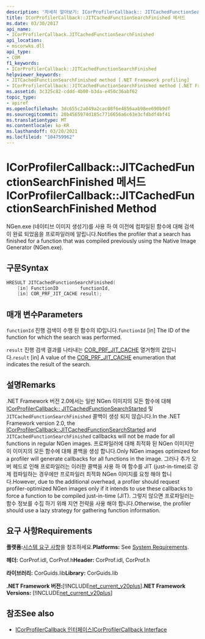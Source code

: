 ```yaml
---
description: '자세히 알아보기: ICorProfilerCallback:: JITCachedFunctionSearchFinished 메서드'
title: ICorProfilerCallback::JITCachedFunctionSearchFinished 메서드
ms.date: 03/30/2017
api_name:
- ICorProfilerCallback.JITCachedFunctionSearchFinished
api_location:
- mscorwks.dll
api_type:
- COM
f1_keywords:
- ICorProfilerCallback::JITCachedFunctionSearchFinished
helpviewer_keywords:
- JITCachedFunctionSearchFinished method [.NET Framework profiling]
- ICorProfilerCallback::JITCachedFunctionSearchFinished method [.NET Framework profiling]
ms.assetid: 3c325c82-cddd-4b00-b3da-e450c36abf62
topic_type:
- apiref
ms.openlocfilehash: 3dc655c2a049a2cac08f6e4856aab98ee690b9df
ms.sourcegitcommit: 20b4565974d185c7716656a6c63e3cfdbdf4bf41
ms.translationtype: MT
ms.contentlocale: ko-KR
ms.lasthandoff: 03/20/2021
ms.locfileid: "104759962"
---
```

# <a name="icorprofilercallbackjitcachedfunctionsearchfinished-method"></a><span data-ttu-id="cb968-103">ICorProfilerCallback::JITCachedFunctionSearchFinished 메서드</span><span class="sxs-lookup"><span data-stu-id="cb968-103">ICorProfilerCallback::JITCachedFunctionSearchFinished Method</span></span>

<span data-ttu-id="cb968-104">NGen.exe (네이티브 이미지 생성기)를 사용 하 여 이전에 컴파일된 함수에 대해 검색이 완료 되었음을 프로파일러에 알립니다.</span><span class="sxs-lookup"><span data-stu-id="cb968-104">Notifies the profiler that a search has finished for a function that was compiled previously using the Native Image Generator (NGen.exe).</span></span>  
  
## <a name="syntax"></a><span data-ttu-id="cb968-105">구문</span><span class="sxs-lookup"><span data-stu-id="cb968-105">Syntax</span></span>  
  
```cpp  
HRESULT JITCachedFunctionSearchFinished(  
    [in] FunctionID        functionId,  
    [in] COR_PRF_JIT_CACHE result);  
```  
  
## <a name="parameters"></a><span data-ttu-id="cb968-106">매개 변수</span><span class="sxs-lookup"><span data-stu-id="cb968-106">Parameters</span></span>

<span data-ttu-id="cb968-107">`functionId` 진행 검색이 수행 된 함수의 ID입니다.</span><span class="sxs-lookup"><span data-stu-id="cb968-107">`functionId` [in] The ID of the function for which the search was performed.</span></span>

<span data-ttu-id="cb968-108">`result` 진행 검색 결과를 나타내는 [COR_PRF_JIT_CACHE](cor-prf-jit-cache-enumeration.md) 열거형의 값입니다.</span><span class="sxs-lookup"><span data-stu-id="cb968-108">`result` [in] A value of the [COR_PRF_JIT_CACHE](cor-prf-jit-cache-enumeration.md) enumeration that indicates the result of the search.</span></span>

## <a name="remarks"></a><span data-ttu-id="cb968-109">설명</span><span class="sxs-lookup"><span data-stu-id="cb968-109">Remarks</span></span>  

 <span data-ttu-id="cb968-110">.NET Framework 버전 2.0에서는 일반 NGen 이미지의 모든 함수에 대해 [ICorProfilerCallback:: JITCachedFunctionSearchStarted](icorprofilercallback-jitcachedfunctionsearchstarted-method.md) 및 `JITCachedFunctionSearchFinished` 콜백이 생성 되지 않습니다.</span><span class="sxs-lookup"><span data-stu-id="cb968-110">In the .NET Framework version 2.0, the [ICorProfilerCallback::JITCachedFunctionSearchStarted](icorprofilercallback-jitcachedfunctionsearchstarted-method.md) and `JITCachedFunctionSearchFinished` callbacks will not be made for all functions in regular NGen images.</span></span> <span data-ttu-id="cb968-111">프로파일러에 대해 최적화 된 NGen 이미지만이 이미지의 모든 함수에 대해 콜백을 생성 합니다.</span><span class="sxs-lookup"><span data-stu-id="cb968-111">Only NGen images optimized for a profiler will generate callbacks for all functions in the image.</span></span> <span data-ttu-id="cb968-112">그러나 추가 오버 헤드로 인해 프로파일러는 이러한 콜백을 사용 하 여 함수를 JIT (just-in-time)로 강제 컴파일하는 경우에만 프로파일러 최적화 NGen 이미지를 요청 해야 합니다.</span><span class="sxs-lookup"><span data-stu-id="cb968-112">However, due to the additional overhead, a profiler should request profiler-optimized NGen images only if it intends to use these callbacks to force a function to be compiled just-in-time (JIT).</span></span> <span data-ttu-id="cb968-113">그렇지 않으면 프로파일러는 함수 정보를 수집 하기 위해 지연 전략을 사용 해야 합니다.</span><span class="sxs-lookup"><span data-stu-id="cb968-113">Otherwise, the profiler should use a lazy strategy for gathering function information.</span></span>  
  
## <a name="requirements"></a><span data-ttu-id="cb968-114">요구 사항</span><span class="sxs-lookup"><span data-stu-id="cb968-114">Requirements</span></span>  

 <span data-ttu-id="cb968-115">**플랫폼:**[시스템 요구 사항](../../get-started/system-requirements.md)을 참조하세요.</span><span class="sxs-lookup"><span data-stu-id="cb968-115">**Platforms:** See [System Requirements](../../get-started/system-requirements.md).</span></span>  
  
 <span data-ttu-id="cb968-116">**헤더:** CorProf.idl, CorProf.h</span><span class="sxs-lookup"><span data-stu-id="cb968-116">**Header:** CorProf.idl, CorProf.h</span></span>  
  
 <span data-ttu-id="cb968-117">**라이브러리:** CorGuids.lib</span><span class="sxs-lookup"><span data-stu-id="cb968-117">**Library:** CorGuids.lib</span></span>  
  
 <span data-ttu-id="cb968-118">**.NET Framework 버전:**[!INCLUDE[net_current_v20plus](../../../../includes/net-current-v20plus-md.md)]</span><span class="sxs-lookup"><span data-stu-id="cb968-118">**.NET Framework Versions:** [!INCLUDE[net_current_v20plus](../../../../includes/net-current-v20plus-md.md)]</span></span>  
  
## <a name="see-also"></a><span data-ttu-id="cb968-119">참조</span><span class="sxs-lookup"><span data-stu-id="cb968-119">See also</span></span>

- [<span data-ttu-id="cb968-120">ICorProfilerCallback 인터페이스</span><span class="sxs-lookup"><span data-stu-id="cb968-120">ICorProfilerCallback Interface</span></span>](icorprofilercallback-interface.md)

